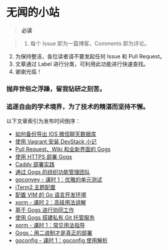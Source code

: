 # 无闻的小站

>**必读** 

>1. 每个 Issue 即为一篇博客，Comments 即为评论。
2. 为保持整洁，各位读者请不要发起任何 Issue 和 Pull Request。
3. 文章通过 Label 进行分类，可利用此功能进行快速查找。
4. 谢谢光临！

### 抛弃世俗之浮躁，留我钻研之刻苦。

### 追逐自由的学术境界，为了技术的精湛而坚持不懈。

以下文章索引为发布时间倒序：

- [如何备份导出 IOS 微信聊天数据库](https://github.com/Unknwon/wuwen.org/issues/15)
- [使用 Vagrant 安装 DevStack 小记](https://github.com/Unknwon/wuwen.org/issues/14)
- [Pull Request、Wiki 和全新界面的 Gogs](https://github.com/Unknwon/wuwen.org/issues/13)
- [使用 HTTPS 部署 Gogs](https://github.com/Unknwon/wuwen.org/issues/12)
- [Caddy 部署实践](https://github.com/Unknwon/wuwen.org/issues/11)
- [通过 Gogs 的组织功能管理团队](https://github.com/Unknwon/wuwen.org/issues/10)
- [goconvey - 课时 1：优雅的单元测试](https://github.com/Unknwon/wuwen.org/issues/9)
- [iTerm2 主题配置](https://github.com/Unknwon/wuwen.org/issues/8)
- [配置 VIM 的 Go 语言开发环境](https://github.com/Unknwon/wuwen.org/issues/7)
- [xorm - 课时 2：高级用法讲解](https://github.com/Unknwon/wuwen.org/issues/6)
- [基于 Gogs 进行协同工作](https://github.com/Unknwon/wuwen.org/issues/5)
- [使用 Gogs 搭建私有 Git 托管服务](https://github.com/Unknwon/wuwen.org/issues/4)
- [xorm - 课时 1：常见用法指导](https://github.com/Unknwon/wuwen.org/issues/3)
- [Gogs：用二进制才是真正的部署](https://github.com/Unknwon/wuwen.org/issues/2)
- [goconfig - 课时 1：goconfig 使用解析](https://github.com/Unknwon/wuwen.org/issues/1)
